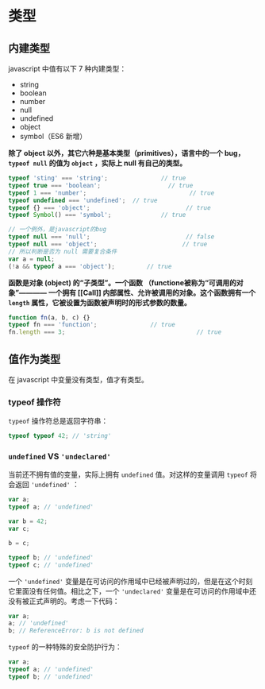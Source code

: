 # 类型

## 内建类型

 javascript 中值有以下 7 种内建类型：

- string
- boolean
- number
- null
- undefined
- object
- symbol（ES6 新增）

**除了 object 以外，其它六种是基本类型（primitives），语言中的一个 bug，`typeof null` 的值为 `object` ，实际上 null 有自己的类型。**

```javascript
typeof 'sting' === 'string'; 			   // true
typeof true === 'boolean';				     // true
typeof 1 === 'number';						       // true
typeof undefined === 'undefined';  // true
typeof {} === 'object'; 					      // true
typeof Symbol() === 'symbol';			   // true

// 一个例外，是javascript的bug
typeof null === 'null';						      // false
typeof null === 'object';					     // true
// 所以判断是否为 null 需要复合条件
var a = null;
(!a && typeof a === 'object');		   // true
```

**函数是对象 (object) 的“子类型”。一个函数 （functione被称为“可调用的对象”———— 一个拥有 [[Call]] 内部属性、允许被调用的对象。这个函数拥有一个 `length` 属性，它被设置为函数被声明时的形式参数的数量。**

```javascript
function fn(a, b, c) {}
typeof fn === 'function'; 				// true
fn.length === 3; 								     // true
```

## 值作为类型

在 javascript 中变量没有类型，值才有类型。

### typeof  操作符

`typeof` 操作符总是返回字符串：

```javascript
typeof typeof 42; // 'string'
```

### `undefined` VS  `'undeclared'`

当前还不拥有值的变量，实际上拥有 `undefined` 值。对这样的变量调用 `typeof` 将会返回 `'undefined'` ：

```javascript
var a;
typeof a; // 'undefined'

var b = 42;
var c;

b = c;

typeof b; // 'undefined'
typeof c; // 'undefined'
```

一个 `'undefined'` 变量是在可访问的作用域中已经被声明过的，但是在这个时刻它里面没有任何值。相比之下，一个 `'undeclared'` 变量是在可访问的作用域中还没有被正式声明的。考虑一下代码：

```javascript
var a;
a; // 'undefined'
b; // ReferenceError: b is not defined
```

`typeof` 的一种特殊的安全防护行为：

```javascript
var a;
typeof a; // 'undefined'
typeof b; // 'undefined'
```



## 
